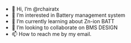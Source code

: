 - 👋 Hi, I’m @rchairatx
- 👀 I’m interested in Battery management system
- 🌱 I’m currently learning about Zn-ion BATT
- 💞️ I’m looking to collaborate on BMS DESIGN
- 📫 How to reach me by my email.

<!---
rchairatx/rchairatx is a ✨ special ✨ repository because its `README.md` (this file) appears on your GitHub profile.
You can click the Preview link to take a look at your changes.
--->
